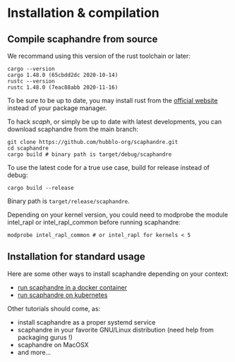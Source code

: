 # Installation & compilation

## Compile scaphandre from source

We recommand using this version of the rust toolchain or later:

    cargo --version
    cargo 1.48.0 (65cbdd2dc 2020-10-14)
    rustc --version
    rustc 1.48.0 (7eac88abb 2020-11-16)

To be sure to be up to date, you may install rust from the [official website](https://www.rust-lang.org/) instead of your package manager.

To hack *scaph*, or simply be up to date with latest developments, you can download scaphandre from the main branch:

    git clone https://github.com/hubblo-org/scaphandre.git
    cd scaphandre
    cargo build # binary path is target/debug/scaphandre

To use the latest code for a true use case, build for release instead of debug:

    cargo build --release

Binary path is `target/release/scaphandre`.

Depending on your kernel version, you could need to modprobe the module intel_rapl or intel_rapl_common before running scaphandre:

    modprobe intel_rapl_common # or intel_rapl for kernels < 5

## Installation for standard usage

Here are some other ways to install scaphandre depending on your context:

- [run scaphandre in a docker container](/tutorials/quickstart.md)
- [run scaphandre on kubernetes](/tutorials/kubernetes.md)

Other tutorials should come, as:

- install scaphandre as a proper systemd service
- scaphandre in your favorite GNU/Linux distribution (need help from packaging gurus !)
- scaphandre on MacOSX
- and more...
